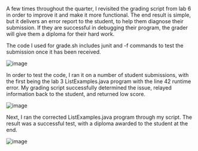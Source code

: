 A few times throughout the quarter, I revisited the grading script from lab 6 in order to improve it and make it more functional.
The end result is simple, but it delivers an error report to the student, to help them diagnose their submission. If they are successful
in debugging their program, the grader will give them a diploma for their hard work.

The code I used for grade.sh includes junit and -f commands to test the submission once it has been received.

![image](https://user-images.githubusercontent.com/122486246/224913105-fd948305-6fab-49f9-86b3-a703a1146441.png)

In order to test the code, I ran it on a number of student submissions, with the first being the lab 3 ListExamples.java program with the
line 42 runtime error. My grading script successfully determined the issue, relayed information back to the student, and returned low score.

![image](https://user-images.githubusercontent.com/122486246/224914744-b26fa546-e3d5-4c2f-a9f7-839f68844479.png)

Next, I ran the corrected ListExamples.java program through my script. The result was a successful test, with a diploma awarded to the student at the end.

![image](https://user-images.githubusercontent.com/122486246/224915046-f8f71ae5-b0c7-4cff-a518-a31990130bfb.png)

